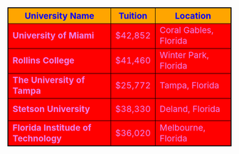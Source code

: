 <!DOCTYPE>
<html>
<head>
<style>
table, th, td{
	border: 1px solid black;
}
td {
	height: 50px;
	verticle-align: middle;
}
th {
	background-color: orange;
	color: blue;
}
td {
	background-color: red;
	color: violet;
}
th {
	font-size: 120%
}
td {
	font-size: 120%
}
</style>
</head>
<body>

<table border="1" style="width:100%">
	</tr>
		<th>University Name</th>
		<th>Tuition</th>
		<th>Location</th>
	</tr>
	<tr>
		<td><b>University of Miami</b></td>
		<td>$42,852</td>
		<td>Coral Gables, Florida</td>
	</tr>
	<tr>
		<td><b>Rollins College</b></td>
		<td>$41,460</td>
		<td>Winter Park, Florida</td>
	</tr>
		<td><b>The University of Tampa</b></td>
		<td>$25,772</td>
		<td>Tampa, Florida</td>
	</tr>
	<tr>
		<td><b>Stetson University</b></td>
		<td>$38,330</td>
		<td>Deland, Florida</td>
	</tr>
	<tr>
		<td><b>Florida Institude of Technology</b></td>
		<td>$36,020</td>
		<td>Melbourne, Florida</td>
	</tr>
</table>

</body>
</html>
